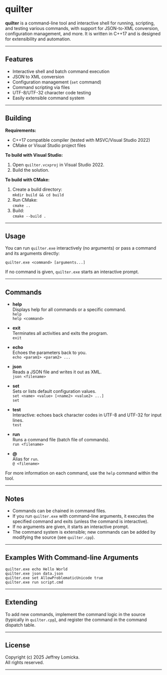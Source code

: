 # quilter

**quilter** is a command-line tool and interactive shell for running, scripting, and testing various commands, with support for JSON-to-XML conversion, configuration management, and more. It is written in C++17 and is designed for extensibility and automation.

---

## Features

- Interactive shell and batch command execution
- JSON to XML conversion
- Configuration management (`set` command)
- Command scripting via files
- UTF-8/UTF-32 character code testing
- Easily extensible command system

---

## Building

**Requirements:**
- C++17 compatible compiler (tested with MSVC/Visual Studio 2022)
- CMake or Visual Studio project files

**To build with Visual Studio:**

1. Open `quilter.vcxproj` in Visual Studio 2022.
2. Build the solution.

**To build with CMake:**

1. Create a build directory:  
   `mkdir build && cd build`
2. Run CMake:  
   `cmake ..`
3. Build:  
   `cmake --build .`

---

## Usage

You can run `quilter.exe` interactively (no arguments) or pass a command and its arguments directly:

```
quilter.exe <command> [arguments...]
```

If no command is given, `quilter.exe` starts an interactive prompt.

---

## Commands

- **help**  
  Displays help for all commands or a specific command.  
  `help`  
  `help <command>`

- **exit**  
  Terminates all activities and exits the program.  
  `exit`

- **echo**  
  Echoes the parameters back to you.  
  `echo <param1> <param2> ...`

- **json**  
  Reads a JSON file and writes it out as XML.  
  `json <filename>`

- **set**  
  Sets or lists default configuration values.  
  `set <name> <value> [<name2> <value2> ...]`  
  `set`

- **test**  
  Interactive: echoes back character codes in UTF-8 and UTF-32 for input lines.  
  `test`

- **run**  
  Runs a command file (batch file of commands).  
  `run <filename>`

- **@**  
  Alias for `run`.  
  `@ <filename>`

For more information on each command, use the `help` command within the tool.

---

## Notes

- Commands can be chained in command files.
- If you run `quilter.exe` with command-line arguments, it executes the specified command and exits (unless the command is interactive).
- If no arguments are given, it starts an interactive prompt.
- The command system is extensible; new commands can be added by modifying the source (see `quilter.cpp`).

---

## Examples With Command-line Arguments

```
quilter.exe echo Hello World
quilter.exe json data.json
quilter.exe set AllowProblematicUnicode true
quilter.exe run script.cmd
```

---

## Extending

To add new commands, implement the command logic in the source (typically in `quilter.cpp`), and register the command in the command dispatch table.

---

## License

Copyright (c) 2025 Jeffrey Lomicka.  
All rights reserved.

---
